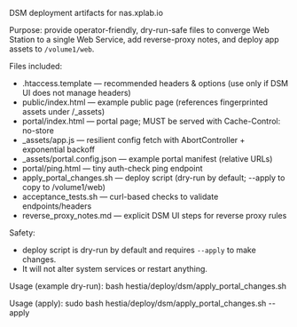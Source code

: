 DSM deployment artifacts for nas.xplab.io

Purpose: provide operator-friendly, dry-run-safe files to converge Web Station to a single Web Service, add reverse-proxy notes, and deploy app assets to `/volume1/web`.

Files included:
- .htaccess.template  — recommended headers & options (use only if DSM UI does not manage headers)
- public/index.html   — example public page (references fingerprinted assets under /_assets)
- portal/index.html   — portal page; MUST be served with Cache-Control: no-store
- _assets/app.js      — resilient config fetch with AbortController + exponential backoff
- _assets/portal.config.json — example portal manifest (relative URLs)
- portal/ping.html    — tiny auth-check ping endpoint
- apply_portal_changes.sh — deploy script (dry-run by default; --apply to copy to /volume1/web)
- acceptance_tests.sh — curl-based checks to validate endpoints/headers
- reverse_proxy_notes.md — explicit DSM UI steps for reverse proxy rules

Safety:
- deploy script is dry-run by default and requires `--apply` to make changes.
- It will not alter system services or restart anything.

Usage (example dry-run):
  bash hestia/deploy/dsm/apply_portal_changes.sh

Usage (apply):
  sudo bash hestia/deploy/dsm/apply_portal_changes.sh --apply
